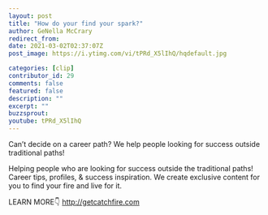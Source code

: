 ```yaml
---
layout: post
title: "How do your find your spark?"
author: GeNella McCrary
redirect_from:
date: 2021-03-02T02:37:07Z
post_image: https://i.ytimg.com/vi/tPRd_X5lIhQ/hqdefault.jpg

categories: [clip]
contributor_id: 29
comments: false
featured: false
description: ""
excerpt: ""
buzzsprout: 
youtube: tPRd_X5lIhQ
---
```


Can’t decide on a career path? We help people looking for success outside traditional paths!

Helping people who are looking for success outside the traditional paths!
Career tips, profiles, & success inspiration.
We create exclusive content for you to find your fire and live for it.

LEARN MORE👇
http://getcatchfire.com
